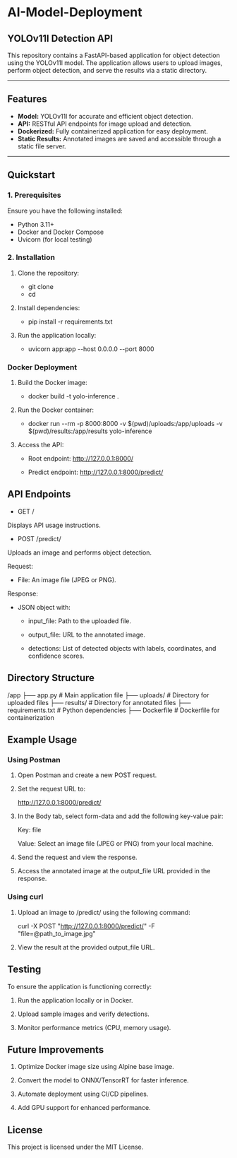 # AI-Model-Deployment

## YOLOv11l Detection API

This repository contains a FastAPI-based application for object detection using the YOLOv11l model. The application allows users to upload images, perform object detection, and serve the results via a static directory.

---

## Features
- **Model:** YOLOv11l for accurate and efficient object detection.
- **API:** RESTful API endpoints for image upload and detection.
- **Dockerized:** Fully containerized application for easy deployment.
- **Static Results:** Annotated images are saved and accessible through a static file server.

---

## Quickstart

### 1. Prerequisites
Ensure you have the following installed:
   - Python 3.11+
   - Docker and Docker Compose
   - Uvicorn (for local testing)

### 2. Installation

1. Clone the repository:

   -  git clone <repository-url>
   -  cd <repository-directory>

2. Install dependencies:

   - pip install -r requirements.txt

3. Run the application locally:

   - uvicorn app:app --host 0.0.0.0 --port 8000

### Docker Deployment

1. Build the Docker image:

   - docker build -t yolo-inference .

2. Run the Docker container:

   - docker run --rm -p 8000:8000 -v $(pwd)/uploads:/app/uploads -v $(pwd)/results:/app/results yolo-inference

3. Access the API:

   - Root endpoint: http://127.0.0.1:8000/

   - Predict endpoint: http://127.0.0.1:8000/predict/

## API Endpoints

   - GET /

Displays API usage instructions.

   - POST /predict/

Uploads an image and performs object detection.

Request:

   * File: An image file (JPEG or PNG).

Response:

   * JSON object with:

     * input_file: Path to the uploaded file.

     * output_file: URL to the annotated image.

     * detections: List of detected objects with labels, coordinates, and confidence scores.

## Directory Structure

   /app
   ├── app.py          # Main application file
   ├── uploads/        # Directory for uploaded files
   ├── results/        # Directory for annotated files
   ├── requirements.txt # Python dependencies
   ├── Dockerfile      # Dockerfile for containerization

## Example Usage

### Using Postman

1. Open Postman and create a new POST request.

2. Set the request URL to:

   http://127.0.0.1:8000/predict/

3. In the Body tab, select form-data and add the following key-value pair:

   Key: file

   Value: Select an image file (JPEG or PNG) from your local machine.

4. Send the request and view the response.

5. Access the annotated image at the output_file URL provided in the response.

### Using curl

1. Upload an image to /predict/ using the following command:

   curl -X POST "http://127.0.0.1:8000/predict/" -F "file=@path_to_image.jpg"

2. View the result at the provided output_file URL.

## Testing

To ensure the application is functioning correctly:

1. Run the application locally or in Docker.

2. Upload sample images and verify detections.

3. Monitor performance metrics (CPU, memory usage).

## Future Improvements

1. Optimize Docker image size using Alpine base image.

2. Convert the model to ONNX/TensorRT for faster inference.

3. Automate deployment using CI/CD pipelines.

4. Add GPU support for enhanced performance.

## License

This project is licensed under the MIT License.

